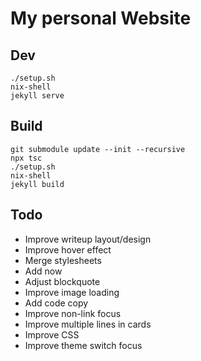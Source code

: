 # My personal Website

## Dev
```
./setup.sh
nix-shell
jekyll serve
```

## Build

```
git submodule update --init --recursive
npx tsc
./setup.sh
nix-shell
jekyll build
```

## Todo
- Improve writeup layout/design
- Improve hover effect
- Merge stylesheets
- Add now
- Adjust blockquote
- Improve image loading
- Add code copy
- Improve non-link focus
- Improve multiple lines in cards
- Improve CSS
- Improve theme switch focus
